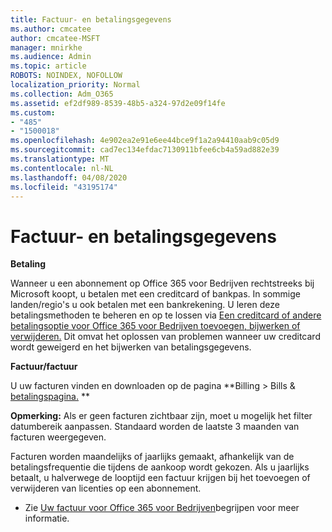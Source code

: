 ```yaml
---
title: Factuur- en betalingsgegevens
ms.author: cmcatee
author: cmcatee-MSFT
manager: mnirkhe
ms.audience: Admin
ms.topic: article
ROBOTS: NOINDEX, NOFOLLOW
localization_priority: Normal
ms.collection: Adm_O365
ms.assetid: ef2df989-8539-48b5-a324-97d2e09f14fe
ms.custom:
- "485"
- "1500018"
ms.openlocfilehash: 4e902ea2e91e6ee44bce9f1a2a94410aab9c05d9
ms.sourcegitcommit: cad7ec134efdac7130911bfee6cb4a59ad882e39
ms.translationtype: MT
ms.contentlocale: nl-NL
ms.lasthandoff: 04/08/2020
ms.locfileid: "43195174"
---
```

# <a name="invoice-and-payment-information"></a>Factuur- en betalingsgegevens

**Betaling**

Wanneer u een abonnement op Office 365 voor Bedrijven rechtstreeks bij Microsoft koopt, u betalen met een creditcard of bankpas.  In sommige landen/regio's u ook betalen met een bankrekening.  U leren deze betalingsmethoden te beheren en op te lossen via [Een creditcard of andere betalingsoptie voor Office 365 voor Bedrijven toevoegen, bijwerken of verwijderen.](https://go.microsoft.com/fwlink/?linkid=2118133)  Dit omvat het oplossen van problemen wanneer uw creditcard wordt geweigerd en het bijwerken van betalingsgegevens.

**Factuur/factuur**

U uw facturen vinden en downloaden op de pagina **Billing > Bills & [betalingspagina.](https://go.microsoft.com/fwlink/p/?linkid=848039) **  

**Opmerking:** Als er geen facturen zichtbaar zijn, moet u mogelijk het filter datumbereik aanpassen.  Standaard worden de laatste 3 maanden van facturen weergegeven.

Facturen worden maandelijks of jaarlijks gemaakt, afhankelijk van de betalingsfrequentie die tijdens de aankoop wordt gekozen.  Als u jaarlijks betaalt, u halverwege de looptijd een factuur krijgen bij het toevoegen of verwijderen van licenties op een abonnement.
 
- Zie [Uw factuur voor Office 365 voor Bedrijven](https://go.microsoft.com/fwlink/?linkid=2119101)begrijpen voor meer informatie.
